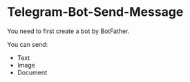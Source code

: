 # Telegram-Bot-Send-Message

You need to first create a bot by BotFather.

You can send:
- Text
- Image
- Document
